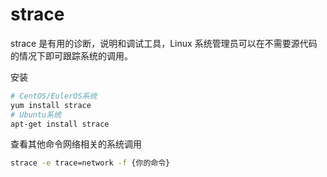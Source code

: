 # strace

strace 是有用的诊断，说明和调试工具，Linux 系统管理员可以在不需要源代码的情况下即可跟踪系统的调用。

安装

```bash
# CentOS/EulerOS系统
yum install strace
# Ubuntu系统
apt-get install strace
```

查看其他命令网络相关的系统调用

```bash
strace -e trace=network -f {你的命令}
```
